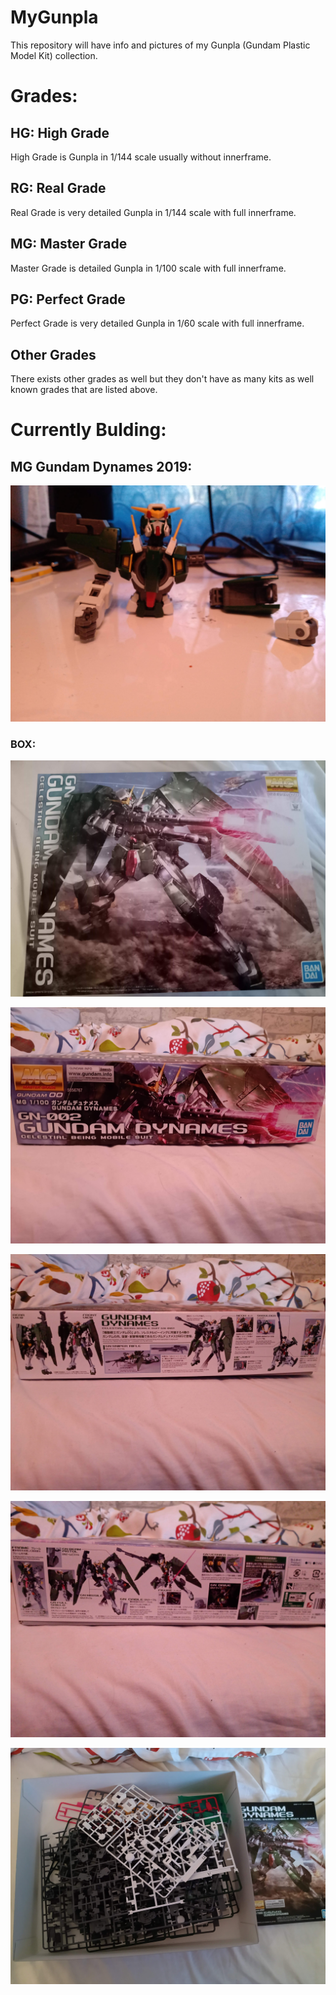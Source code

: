 # MyGunpla
This repository will have info and pictures of my Gunpla (Gundam Plastic Model Kit) collection.

# Grades:

## HG: High Grade

High Grade is Gunpla in 1/144 scale usually without innerframe.

## RG: Real Grade

Real Grade is very detailed Gunpla in 1/144 scale with full innerframe.

## MG: Master Grade

Master Grade is detailed Gunpla in 1/100 scale with full innerframe.

## PG: Perfect Grade

Perfect Grade is very detailed Gunpla in 1/60 scale with full innerframe.

## Other Grades

There exists other grades as well but they don't have as many kits as well known grades that are listed above.

# Currently Bulding:

## MG Gundam Dynames 2019:

![dynames](dynames.jpg)

### BOX:

![dynames](dynamesbox1.jpg)

![dynames](dynamesbox2.jpg)

![dynames](dynamesbox3.jpg)

![dynames](dynamesbox4.jpg)

![dynames](dynamesin.jpg)


